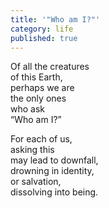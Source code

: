```yaml
---
title: '"Who am I?"'
category: life
published: true
---
```


Of all the creatures   
of this Earth,  
perhaps we are   
the only ones  
who ask   
“Who am I?”  
  
For each of us,  
asking this    
may lead to downfall,  
drowning in identity,  
or salvation,  
dissolving into being.
